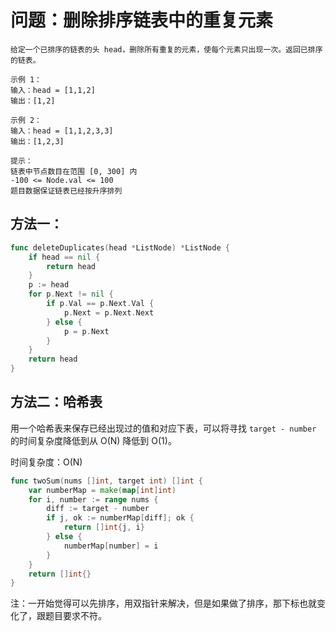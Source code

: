 # 问题：删除排序链表中的重复元素

```
给定一个已排序的链表的头 head，删除所有重复的元素，使每个元素只出现一次。返回已排序的链表。

示例 1：
输入：head = [1,1,2]
输出：[1,2]

示例 2：
输入：head = [1,1,2,3,3]
输出：[1,2,3]

提示：
链表中节点数目在范围 [0, 300] 内
-100 <= Node.val <= 100
题目数据保证链表已经按升序排列
```

## 方法一：

```go
func deleteDuplicates(head *ListNode) *ListNode {
    if head == nil {
        return head
    }
    p := head
    for p.Next != nil {
        if p.Val == p.Next.Val {
            p.Next = p.Next.Next
        } else {
            p = p.Next
        }
    }
    return head
}
```



## 方法二：哈希表

用一个哈希表来保存已经出现过的值和对应下表，可以将寻找 `target - number` 的时间复杂度降低到从 O(N) 降低到 O(1)。

时间复杂度：O(N)

```go
func twoSum(nums []int, target int) []int {
	var numberMap = make(map[int]int)
	for i, number := range nums {
		diff := target - number
		if j, ok := numberMap[diff]; ok {
			return []int{j, i}
		} else {
			numberMap[number] = i
		}
	}
	return []int{}
}
```

 注：一开始觉得可以先排序，用双指针来解决，但是如果做了排序，那下标也就变化了，跟题目要求不符。